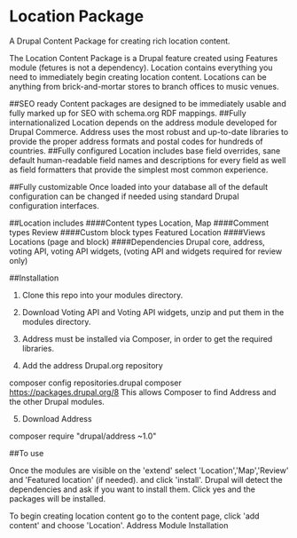 # Location Package
A Drupal Content Package for creating rich location content.

The Location Content Package is a Drupal feature created using Features module (fetures is not a dependency). Location contains everything you need to immediately begin creating location content. Locations can be anything from brick-and-mortar stores to branch offices to music venues.

##SEO ready
Content packages are designed to be immediately usable and fully marked up for SEO with schema.org RDF mappings. 
##Fully internationalized
Location depends on the address module developed for Drupal Commerce. Address uses the most robust and up-to-date libraries to provide the proper address formats and postal codes for hundreds of countries.
##Fully configured
Location includes base field overrides, sane default human-readable field names and descriptions for every field as well as field formatters that provide the simplest most common experience. 

##Fully customizable
Once loaded into your database all of the default configuration can be changed if needed using standard Drupal configuration interfaces.

##Location includes 
####Content types
Location, Map
####Comment types
Review
####Custom block types
Featured Location
####Views
Locations (page and block)
####Dependencies
Drupal core, address, voting API, voting API widgets, (voting API and widgets required for review only)

##Installation

1. Clone this repo into your modules directory.

2. Download Voting API and Voting API widgets, unzip and put them in the modules directory. 

3. Address must be installed via Composer, in order to get the required libraries.

4. Add the address Drupal.org repository

composer config repositories.drupal composer https://packages.drupal.org/8
This allows Composer to find Address and the other Drupal modules.

5. Download Address

composer require "drupal/address ~1.0"

##To use

Once the modules are visible on the 'extend' select 'Location','Map','Review' and 'Featured location' (if needed). and click 'install'. Drupal will detect the dependencies and ask if you want to install them. Click yes and the packages will be installed. 

To begin creating location content go to the content page, click 'add content' and choose 'Location'.
Address Module Installation






